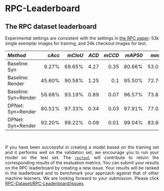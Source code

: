 # RPC-Leaderboard


<div style="text-align: justify">

## The RPC dataset leaderboard
Experimental settings are consistent with the settings in [the RPC paper](https://arxiv.org/abs/1901.07249): 53k single exemplar images for training, and 24k checkout images for test.

| *Method*               |   *cAcc* |  *mCIoU* |  *ACD* | *mCCD* |  *mAP50* |   *mmAP* | *link* |
| :---                 |   ---: |   ---: | ---: | ---: |   ---: |   ---: | :--- |
| Baseline: Syn        |  9.27% | 69.65% | 4.27 | 0.35 | 80.66% | 53.08% | [detail](https://github.com/RPC-Dataset/RPC-Leaderboard/issues/1), [project](http://rpc-dataset.github.io) |
| Baseline: Render     | 45.60% | 90.58% | 1.25 |  0.1 | 95.50% | 72.76% | [detail](https://github.com/RPC-Dataset/RPC-Leaderboard/issues/2), [project](http://rpc-dataset.github.io) |
| Baseline: Syn+Render | 56.68% | 93.19% | 0.89 | 0.07 | 96.57% | 73.83% | [detail](https://github.com/RPC-Dataset/RPC-Leaderboard/issues/3), [project](http://rpc-dataset.github.io) |
| DPNet: Syn+Render    | 80.51% | 97.33% | 0.34 | 0.03 | 97.91% | 77.04% | [detail](https://github.com/RPC-Dataset/RPC-Leaderboard/issues/6), [paper](https://arxiv.org/abs/1904.04978) |
| DPNet: Syn+Render    | 92.20% | 99.22% | 0.09 | 0.01 | 99.04% | 83.86% | [detail](https://github.com/RPC-Dataset/RPC-Leaderboard/issues/7) |

</br>

If you have been successful in creating a model based on the training set and it performs well on the validation set, we encourage you to run your model on the test set. The [`rpctool`](https://github.com/DIYer22/retail_product_checkout_tools) will contribute to return the corresponding results of the evaluation metrics. You can submit your results on the RPC leaderboard by creating a new issue. Your results will be ranked in the leaderboard and to benchmark your approach against that of other machine learners. We are looking forward to your submission. Please click [RPC-Dataset/RPC-Leaderboard/issues](https://github.com/RPC-Dataset/RPC-Leaderboard/issues)

</div>
